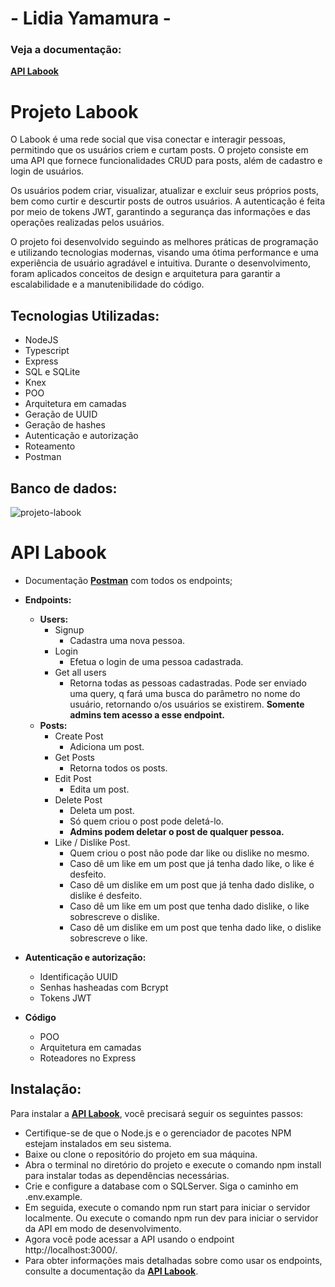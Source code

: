 #  - Lidia Yamamura -

### Veja a documentação: 
[**API Labook**](https://documenter.getpostman.com/view/25826614/2s93eYUBzW)
<br>

# Projeto Labook

O Labook é uma rede social que visa conectar e interagir pessoas, permitindo que os usuários criem e curtam posts. O projeto consiste em uma API que fornece funcionalidades CRUD para posts, além de cadastro e login de usuários.

Os usuários podem criar, visualizar, atualizar e excluir seus próprios posts, bem como curtir e descurtir posts de outros usuários. A autenticação é feita por meio de tokens JWT, garantindo a segurança das informações e das operações realizadas pelos usuários.

O projeto foi desenvolvido seguindo as melhores práticas de programação e utilizando tecnologias modernas, visando uma ótima performance e uma experiência de usuário agradável e intuitiva. Durante o desenvolvimento, foram aplicados conceitos de design e arquitetura para garantir a escalabilidade e a manutenibilidade do código.


## **Tecnologias Utilizadas:**
- NodeJS
- Typescript
- Express
- SQL e SQLite
- Knex
- POO
- Arquitetura em camadas
- Geração de UUID
- Geração de hashes
- Autenticação e autorização
- Roteamento
- Postman

## Banco de dados:
![projeto-labook](https://user-images.githubusercontent.com/29845719/216036534-2b3dfb48-7782-411a-bffd-36245b78594e.png)

# **API Labook**
- Documentação [**Postman**](https://documenter.getpostman.com/view/25826614/2s93eYUBzW) com todos os endpoints;
- **Endpoints:**
    - **Users:**
        - Signup
            - Cadastra uma nova pessoa.
        - Login
            - Efetua o login de uma pessoa cadastrada.
        - Get all users        
            - Retorna todas as pessoas cadastradas. Pode ser enviado uma query, q fará uma busca do parâmetro no nome do usuário, retornando o/os usuários se existirem. **Somente admins tem acesso a esse endpoint.**
    - **Posts:**    
        - Create Post
            - Adiciona um post.
        - Get Posts
            - Retorna todos os posts.
        - Edit Post
            - Edita um post.
        - Delete Post
            - Deleta um post.
            - Só quem criou o post pode deletá-lo.
            - **Admins podem deletar o post de qualquer pessoa.**
        - Like / Dislike Post.
            - Quem criou o post não pode dar like ou dislike no mesmo.
            - Caso dê um like em um post que já tenha dado like, o like é desfeito.
            - Caso dê um dislike em um post que já tenha dado dislike, o dislike é desfeito.
            - Caso dê um like em um post que tenha dado dislike, o like sobrescreve o dislike.
            - Caso dê um dislike em um post que tenha dado like, o dislike sobrescreve o like.

- **Autenticação e autorização:**
    - Identificação UUID
    - Senhas hasheadas com Bcrypt
    - Tokens JWT
 
 - **Código**
    - POO
    - Arquitetura em camadas
    - Roteadores no Express

## **Instalação:**

Para instalar a [**API Labook**](https://documenter.getpostman.com/view/25826614/2s93eYUBzW), você precisará seguir os seguintes passos:

- Certifique-se de que o Node.js e o gerenciador de pacotes NPM estejam instalados em seu sistema.
- Baixe ou clone o repositório do projeto em sua máquina.
- Abra o terminal no diretório do projeto e execute o comando npm install para instalar todas as dependências necessárias.
- Crie e configure a database com o SQLServer. Siga o caminho em .env.example.
- Em seguida, execute o comando npm run start para iniciar o servidor localmente. Ou execute o comando npm run dev para iniciar o servidor da API em modo de desenvolvimento.
- Agora você pode acessar a API usando o endpoint http://localhost:3000/.
- Para obter informações mais detalhadas sobre como usar os endpoints, consulte a documentação da [**API Labook**](https://documenter.getpostman.com/view/25826614/2s93eYUBzW).